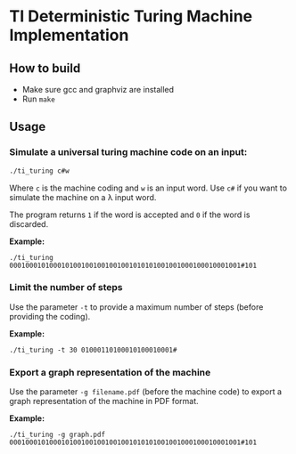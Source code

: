 # TI Deterministic Turing Machine Implementation

## How to build

- Make sure gcc and graphviz are installed
- Run `make`

## Usage

### Simulate a universal turing machine code on an input:

```bash
./ti_turing c#w
```
Where `c` is the machine coding and `w` is an input word. Use `c#` if you want to simulate the machine on a λ input word.

The program returns `1` if the word is accepted and `0` if the word is discarded.

**Example:**

```
./ti_turing 0001000101000101001001001001001010101001001000100010001001#101
```

### Limit the number of steps

Use the parameter `-t` to provide a maximum number of steps (before providing the coding).

**Example:**

```
./ti_turing -t 30 01000110100010100010001#
```

### Export a graph representation of the machine

Use the parameter `-g filename.pdf` (before the machine code) to export a graph representation of the machine in PDF format.

**Example:**

```
./ti_turing -g graph.pdf 0001000101000101001001001001001010101001001000100010001001#101
```
